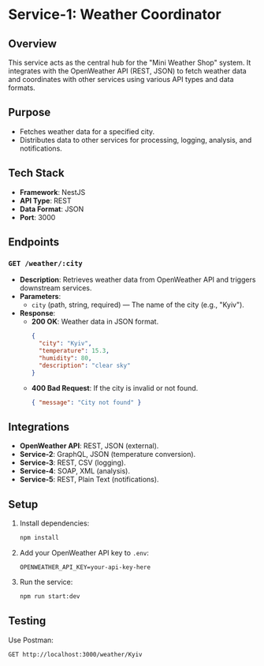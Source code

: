 # Service-1: Weather Coordinator

## Overview
This service acts as the central hub for the "Mini Weather Shop" system. It integrates with the OpenWeather API (REST, JSON) to fetch weather data and coordinates with other services using various API types and data formats.

## Purpose
- Fetches weather data for a specified city.
- Distributes data to other services for processing, logging, analysis, and notifications.

## Tech Stack
- **Framework**: NestJS
- **API Type**: REST
- **Data Format**: JSON
- **Port**: 3000

## Endpoints

### `GET /weather/:city`
- **Description**: Retrieves weather data from OpenWeather API and triggers downstream services.
- **Parameters**:
  - `city` (path, string, required) — The name of the city (e.g., "Kyiv").
- **Response**:
  - **200 OK**: Weather data in JSON format.
    ```json
    {
      "city": "Kyiv",
      "temperature": 15.3,
      "humidity": 80,
      "description": "clear sky"
    }
    ```
  - **400 Bad Request**: If the city is invalid or not found.
    ```json
    { "message": "City not found" }
    ```

## Integrations
- **OpenWeather API**: REST, JSON (external).
- **Service-2**: GraphQL, JSON (temperature conversion).
- **Service-3**: REST, CSV (logging).
- **Service-4**: SOAP, XML (analysis).
- **Service-5**: REST, Plain Text (notifications).

## Setup
1. Install dependencies:
   ```bash
   npm install
   ```
2. Add your OpenWeather API key to `.env`:
   ```env
   OPENWEATHER_API_KEY=your-api-key-here
   ```
3. Run the service:
   ```bash
   npm run start:dev
   ```

## Testing
Use Postman:
```http
GET http://localhost:3000/weather/Kyiv
```
